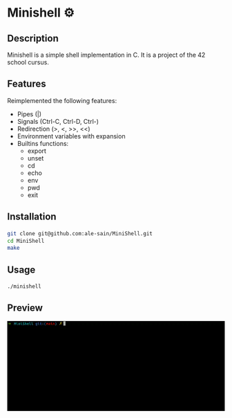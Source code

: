 # Minishell ⚙️

## Description

Minishell is a simple shell implementation in C. It is a project of the 42 school cursus.

## Features

Reimplemented the following features:

- Pipes (|)
- Signals (Ctrl-C, Ctrl-D, Ctrl-\)
- Redirection (>, <, >>, <<)
- Environment variables with expansion
- Builtins functions:
  - export
  - unset
  - cd
  - echo
  - env
  - pwd
  - exit

## Installation

```bash
git clone git@github.com:ale-sain/MiniShell.git
cd MiniShell
make
```

## Usage

```bash
./minishell
```

## Preview
![Preview](screenshot/minishell.gif)
